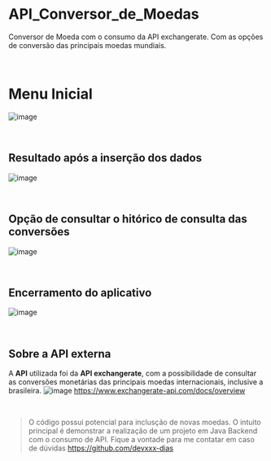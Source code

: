 # API_Conversor_de_Moedas
Conversor de Moeda com o consumo da API exchangerate. Com as opções de conversão das principais moedas mundiais.

&nbsp;

# Menu Inicial
![image](https://github.com/devxxx-dias/API_Conversor_de_Moedas/assets/104696883/2de22549-0297-4717-b9ef-4da1a5f63656)

&nbsp;
&nbsp;
## Resultado após a inserção dos dados
![image](https://github.com/devxxx-dias/API_Conversor_de_Moedas/assets/104696883/234cb793-5c80-4a63-8ac4-6721060a15ef)

&nbsp;
&nbsp;

## Opção de consultar o hitórico de consulta das conversões
![image](https://github.com/devxxx-dias/API_Conversor_de_Moedas/assets/104696883/746a2323-f1ce-44bf-a577-57d8af53393d)

&nbsp;
&nbsp;

## Encerramento do aplicativo
![image](https://github.com/devxxx-dias/API_Conversor_de_Moedas/assets/104696883/79d0e549-0794-454e-be4a-5752537789e3)

&nbsp;
&nbsp;
&nbsp;
## Sobre a API externa

A **API** utilizada foi da **API exchangerate**, com a possibilidade de consultar as conversões monetárias das principais 
moedas internacionais, inclusive a brasileira.
![image](https://github.com/devxxx-dias/API_Conversor_de_Moedas/assets/104696883/4f016157-1242-4e45-b3e4-9a6b2f79cdfb)
<https://www.exchangerate-api.com/docs/overview>

&nbsp;
&nbsp;
&nbsp;

> O código possui potencial para inclusção de novas moedas.
> O intuito principal é demonstrar a realização de um projeto em Java Backend com o consumo de API.
> Fique a vontade para me contatar em caso de dúvidas
> <https://github.com/devxxx-dias>
